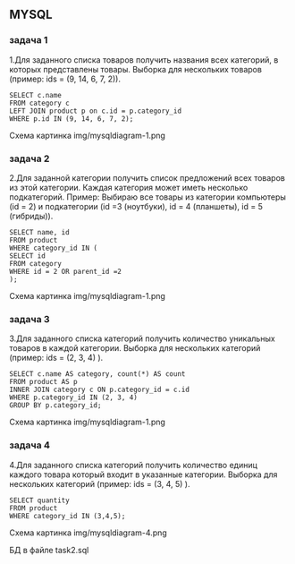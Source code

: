 ## MYSQL

### задача 1 

1.Для заданного списка товаров получить названия всех категорий,
в которых представлены товары.
Выборка для нескольких товаров (пример: ids = (9, 14, 6, 7, 2)).

    SELECT c.name
    FROM category c
    LEFT JOIN product p on c.id = p.category_id
    WHERE p.id IN (9, 14, 6, 7, 2);

 Схема картинка  img/mysqldiagram-1.png
 
### задача 2
2.Для заданной категории получить список предложений всех
товаров из этой категории. Каждая категория может иметь
несколько подкатегорий.
Пример:
Выбираю все товары из категории компьютеры (id = 2) и подкатегории
(id =3 (ноутбуки), id = 4 (планшеты), id = 5 (гибриды)).

    SELECT name, id
    FROM product
    WHERE category_id IN (
    SELECT id
    FROM category
    WHERE id = 2 OR parent_id =2
    );

Схема картинка  img/mysqldiagram-1.png

### задача 3
3.Для заданного списка категорий получить количество уникальных
товаров в каждой категории.
Выборка для нескольких категорий (пример: ids = (2, 3, 4) ).

    SELECT c.name AS category, count(*) AS count
    FROM product AS p
    INNER JOIN category c ON p.category_id = c.id
    WHERE p.category_id IN (2, 3, 4)
    GROUP BY p.category_id;

Схема картинка  img/mysqldiagram-1.png

### задача 4
4.Для заданного списка категорий получить количество единиц
каждого товара который входит в указанные категории.
Выборка для нескольких категорий (пример: ids = (3, 4, 5) ).

    SELECT quantity
    FROM product
    WHERE category_id IN (3,4,5);

Схема картинка  img/mysqldiagram-4.png

БД в файле task2.sql
